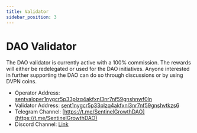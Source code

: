 ```yaml
---
title: Validator
sidebar_position: 3
---
```


# DAO Validator

The DAO validator is currently active with a 100% commission. The rewards will either be redelegated or used for the DAO initiatives. Anyone interested in further supporting the DAO can do so through discussions or by using DVPN coins.

- Operator Address: [sentvaloper1nygcr5p33plzq4akfxnl3nr7nf59gnshnwf0ln](https://www.mintscan.io/sentinel/validators/sentvaloper1nygcr5p33plzq4akfxnl3nr7nf59gnshnwf0ln)
- Validator Address: [sent1nygcr5p33plzq4akfxnl3nr7nf59gnshvtkzs6](https://www.mintscan.io/sentinel/address/sent1nygcr5p33plzq4akfxnl3nr7nf59gnshvtkzs6)
- Telegram Channel: [https://t.me/SentinelGrowthDAO](https://t.me/SentinelGrowthDAO)
- Discord Channel: [Link](https://discord.com/channels/436630361313640469/1148964356592259082)